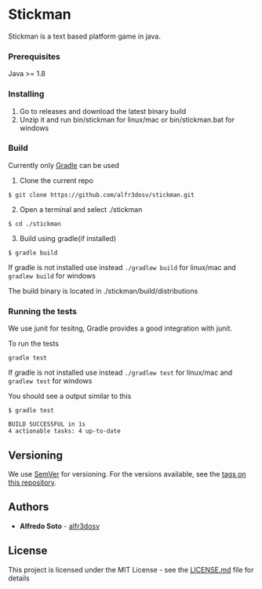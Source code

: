 # Stickman

Stickman is a text based platform game in java.

### Prerequisites

Java >= 1.8

### Installing

1. Go to releases and download the latest binary build
2. Unzip it and run bin/stickman for linux/mac or bin/stickman.bat for windows

### Build

Currently only [Gradle](https://gradle.org/) can be used

1. Clone the current repo
```
$ git clone https://github.com/alfr3dosv/stickman.git
```
2. Open a terminal and select ./stickman
```
$ cd ./stickman
```
3. Build using gradle(if installed)
```
$ gradle build
```
If gradle is not installed use instead ``./gradlew build`` for linux/mac and ``gradlew build`` for windows

The build binary is located in ./stickman/build/distributions 

### Running the tests
We use junit for tesitng, Gradle provides a good integration with junit.

To run the tests
```
gradle test
```
If gradle is not installed use instead ``./gradlew test`` for linux/mac and ``gradlew test`` for windows

You should see a output similar to this
```
$ gradle test

BUILD SUCCESSFUL in 1s
4 actionable tasks: 4 up-to-date
```

## Versioning

We use [SemVer](http://semver.org/) for versioning. For the versions available, see the [tags on this repository](https://github.com/alfr3dosv/stickman/tags). 

## Authors

* **Alfredo Soto** - [alfr3dosv](https://github.com/alfr3dosv)

## License

This project is licensed under the MIT License - see the [LICENSE.md](LICENSE.md) file for details
